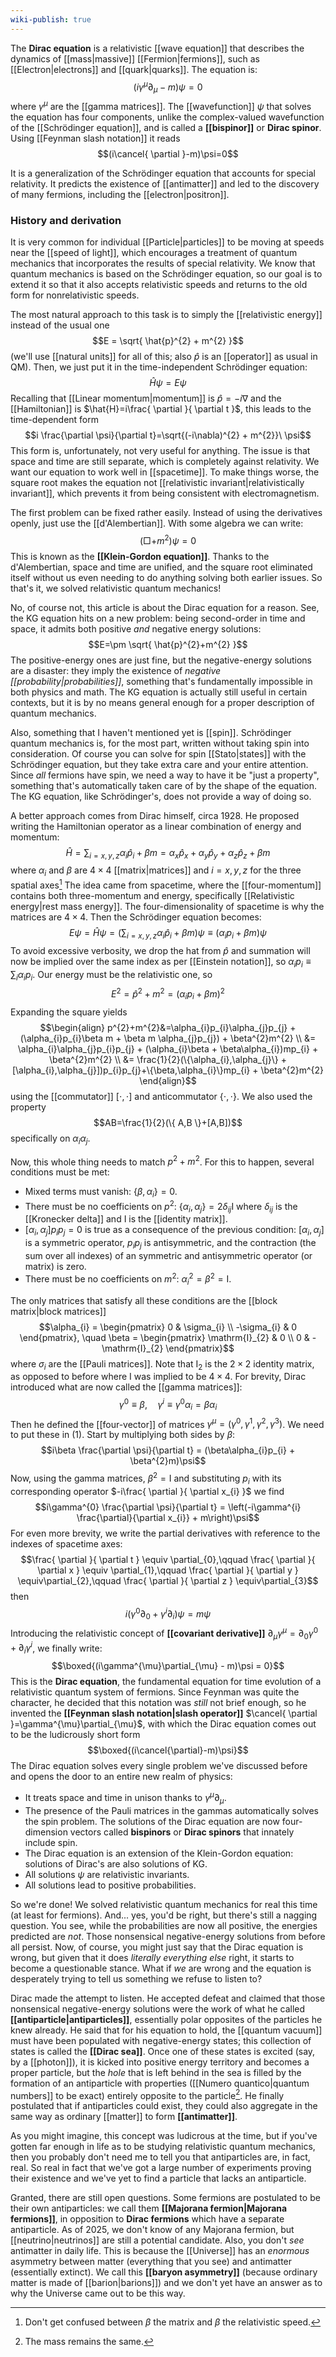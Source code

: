 ```yaml
---
wiki-publish: true
---
```

The **Dirac equation** is a relativistic [[wave equation]] that describes the dynamics of [[mass|massive]] [[Fermion|fermions]], such as [[Electron|electrons]] and [[quark|quarks]]. The equation is:
$$(i\gamma^{\mu}\partial_{\mu} - m)\psi = 0$$
where $\gamma^{\mu}$ are the [[gamma matrices]]. The [[wavefunction]] $\psi$ that solves the equation has four components, unlike the complex-valued wavefunction of the [[Schrödinger equation]], and is called a **[[bispinor]]** or **Dirac spinor**. Using [[Feynman slash notation]] it reads
$$(i\cancel{ \partial }-m)\psi=0$$

It is a generalization of the Schrödinger equation that accounts for special relativity. It predicts the existence of [[antimatter]] and led to the discovery of many fermions, including the [[electron|positron]].
### History and derivation
It is very common for individual [[Particle|particles]] to be moving at speeds near the [[speed of light]], which encourages a treatment of quantum mechanics that incorporates the results of special relativity. We know that quantum mechanics is based on the Schrödinger equation, so our goal is to extend it so that it also accepts relativistic speeds and returns to the old form for nonrelativistic speeds.

The most natural approach to this task is to simply the [[relativistic energy]] instead of the usual one
$$E = \sqrt{ \hat{p}^{2} + m^{2} }$$
(we'll use [[natural units]] for all of this; also $\hat{p}$ is an [[operator]] as usual in QM). Then, we just put it in the time-independent Schrödinger equation:
$$\hat{H}\psi=E\psi$$
Recalling that [[Linear momentum|momentum]] is $\hat{p}=-i\nabla$ and the [[Hamiltonian]] is $\hat{H}=i\frac{ \partial  }{ \partial t }$, this leads to the time-dependent form
$$i \frac{\partial \psi}{\partial t}=\sqrt{(-i\nabla)^{2} + m^{2}}\ \psi$$
This form is, unfortunately, not very useful for anything. The issue is that space and time are still separate, which is completely against relativity. We want our equation to work well in [[spacetime]]. To make things worse, the square root makes the equation not [[relativistic invariant|relativistically invariant]], which prevents it from being consistent with electromagnetism.

The first problem can be fixed rather easily. Instead of using the derivatives openly, just use the [[d'Alembertian]]. With some algebra we can write:
$$(\Box + m^{2})\psi = 0$$
This is known as the **[[Klein-Gordon equation]]**. Thanks to the d'Alembertian, space and time are unified, and the square root eliminated itself without us even needing to do anything solving both earlier issues. So that's it, we solved relativistic quantum mechanics!

No, of course not, this article is about the Dirac equation for a reason. See, the KG equation hits on a new problem: being second-order in time and space, it admits both positive *and* negative energy solutions:
$$E=\pm \sqrt{ \hat{p}^{2}+m^{2} }$$
The positive-energy ones are just fine, but the negative-energy solutions are a disaster: they imply the existence of *negative [[probability|probabilities]]*, something that's fundamentally impossible in both physics and math. The KG equation is actually still useful in certain contexts, but it is by no means general enough for a proper description of quantum mechanics.

Also, something that I haven't mentioned yet is [[spin]]. Schrödinger quantum mechanics is, for the most part, written without taking spin into consideration. Of course you can solve for spin [[Stato|states]] with the Schrödinger equation, but they take extra care and your entire attention. Since *all* fermions have spin, we need a way to have it be "just a property", something that's automatically taken care of by the shape of the equation. The KG equation, like Schrödinger's, does not provide a way of doing so.

A better approach comes from Dirac himself, circa 1928. He proposed writing the Hamiltonian operator as a linear combination of energy and momentum:
$$\hat{H} = \sum_{i=x,y,z} \alpha_{i} \hat{p}_{i} + \beta m=\alpha_{x}\hat{p}_{x}+\alpha_{y}\hat{p}_{y}+\alpha_{z}\hat{p}_{z}+\beta m$$
where $\alpha_{i}$ and $\beta$ are $4\times 4$ [[matrix|matrices]] and $i=x,y,z$ for the three spatial axes[^1] The idea came from spacetime, where the [[four-momentum]] contains both three-momentum and energy, specifically [[Relativistic energy|rest mass energy]]. The four-dimensionality of spacetime is why the matrices are $4\times 4$. Then the Schrödinger equation becomes:
$$E\psi = \hat{H}\psi=\left( \sum_{i=x,y,z}\alpha_{i}\hat{p}_{i}+\beta m \right)\psi\equiv(\alpha_{i}p_{i}+\beta m)\psi\tag{1}$$
To avoid excessive verbosity, we drop the hat from $\hat{p}$ and summation will now be implied over the same index as per [[Einstein notation]], so $\alpha_{i}p_{i}\equiv \sum_{i} \alpha_{i}p_{i}$. Our energy must be the relativistic one, so
$$E^{2} = \hat{p}^{2} + m^{2} = ( \alpha_{i}p_{i} + \beta m )^{2}$$
Expanding the square yields
$$\begin{align}
p^{2}+m^{2}&=\alpha_{i}p_{i}\alpha_{j}p_{j} + (\alpha_{i}p_{i}\beta m + \beta m \alpha_{j}p_{j}) + \beta^{2}m^{2} \\
&= \alpha_{i}\alpha_{j}p_{i}p_{j} + (\alpha_{i}\beta + \beta\alpha_{i})mp_{i} + \beta^{2}m^{2}
 \\
&= \frac{1}{2}(\{\alpha_{i},\alpha_{j}\} + [\alpha_{i},\alpha_{j}])p_{i}p_{j}+\{\beta,\alpha_{i}\}mp_{i} + \beta^{2}m^{2}
\end{align}$$
using the [[commutator]] $[\cdot,\cdot]$ and anticommutator $\{ \cdot,\cdot \}$. We also used the property
$$AB=\frac{1}{2}(\{ A,B \}+[A,B])$$
specifically on $\alpha_{i}\alpha_{j}$.

Now, this whole thing needs to match $p^{2} + m^{2}$. For this to happen, several conditions must be met:
- Mixed terms must vanish: $\{\beta, \alpha_{i}\} = 0$.
- There must be no coefficients on $p^{2}$: $\{\alpha_{i}, \alpha_{j}\} = 2\delta_{ij}\mathrm{I}$ where $\delta_{ij}$ is the [[Kronecker delta]] and $\mathrm{I}$ is the [[identity matrix]].
- $[\alpha_{i}, \alpha_{j}] p_{i}p_{j} = 0$ is true as a consequence of the previous condition: $[\alpha_{i},\alpha_{j}]$ is a symmetric operator, $p_{i}p_{j}$ is antisymmetric, and the contraction (the sum over all indexes) of an symmetric and antisymmetric operator (or matrix) is zero.
- There must be no coefficients on $m^{2}$: $\alpha_{i}^{2} = \beta^{2} =\mathrm{I}$.

The only matrices that satisfy all these conditions are the [[block matrix|block matrices]]
$$\alpha_{i} = \begin{pmatrix} 0 & \sigma_{i} \\ -\sigma_{i} & 0 \end{pmatrix}, \quad
\beta = \begin{pmatrix} \mathrm{I}_{2} & 0 \\ 0 & -\mathrm{I}_{2} \end{pmatrix}$$
where $\sigma_{i}$ are the [[Pauli matrices]]. Note that $\mathrm{I}_{2}$ is the $2\times 2$ identity matrix, as opposed to before where $\mathrm{I}$ was implied to be $4\times 4$. For brevity, Dirac introduced what are now called the [[gamma matrices]]:
$$\gamma^{0} \equiv \beta, \quad \gamma^{i} \equiv \gamma^{0}\alpha_{i}=\beta \alpha_{i}$$
Then he defined the [[four-vector]] of matrices $\gamma^{\mu} = (\gamma^{0}, \gamma^{1}, \gamma^{2}, \gamma^{3})$. We need to put these in $(1)$. Start by multiplying both sides by $\beta$:
$$i\beta \frac{\partial \psi}{\partial t} = (\beta\alpha_{i}p_{i} + \beta^{2}m)\psi$$
Now, using the gamma matrices, $\beta^{2} = \mathrm{I}$ and substituting $p_{i}$ with its corresponding operator $-i\frac{ \partial  }{ \partial x_{i} }$ we find
$$i\gamma^{0} \frac{\partial \psi}{\partial t} = \left(-i\gamma^{i} \frac{\partial}{\partial x_{i}} + m\right)\psi$$
For even more brevity, we write the partial derivatives with reference to the indexes of spacetime axes:
$$\frac{ \partial  }{ \partial t } \equiv \partial_{0},\qquad \frac{ \partial  }{ \partial x } \equiv \partial_{1},\qquad \frac{ \partial  }{ \partial y } \equiv\partial_{2},\qquad \frac{ \partial }{ \partial z } \equiv\partial_{3}$$
then
$$i\left(\gamma^{0}\partial_{0} + \gamma^{i}\partial_{i} \right)\psi = m\psi$$
Introducing the relativistic concept of **[[covariant derivative]]** $\partial_{\mu}\gamma^{\mu} = \partial_{0}\gamma^{0} + \partial_{i}\gamma^{i}$, we finally write:
$$\boxed{(i\gamma^{\mu}\partial_{\mu} - m)\psi = 0}$$
This is the **Dirac equation**, the fundamental equation for time evolution of a relativistic quantum system of fermions. Since Feynman was quite the character, he decided that this notation was *still* not brief enough, so he invented the **[[Feynman slash notation|slash operator]]** $\cancel{ \partial }=\gamma^{\mu}\partial_{\mu}$, with which the Dirac equation comes out to be the ludicrously short form
$$\boxed{(i\cancel{\partial}-m)\psi}$$
The Dirac equation solves every single problem we've discussed before and opens the door to an entire new realm of physics:
- It treats space and time in unison thanks to $\gamma^{\mu }\partial_{\mu}$.
- The presence of the Pauli matrices in the gammas automatically solves the spin problem. The solutions of the Dirac equation are now four-dimension vectors called **bispinors** or **Dirac spinors** that innately include spin.
- The Dirac equation is an extension of the Klein-Gordon equation: solutions of Dirac's are also solutions of KG.
- All solutions $\psi$ are relativistic invariants.
- All solutions lead to positive probabilities.

So we're done! We solved relativistic quantum mechanics for real this time (at least for fermions). And... yes, you'd be right, but there's still a nagging question. You see, while the probabilities are now all positive, the energies predicted are *not*. Those nonsensical negative-energy solutions from before all persist. Now, of course, you might just say that the Dirac equation is wrong, but given that it does *literally everything else* right, it starts to become a questionable stance. What if *we* are wrong and the equation is desperately trying to tell us something we refuse to listen to?

Dirac made the attempt to listen. He accepted defeat and claimed that those nonsensical negative-energy solutions were the work of what he called **[[antiparticle|antiparticles]]**, essentially polar opposites of the particles he knew already. He said that for his equation to hold, the [[quantum vacuum]] must have been populated with negative-energy states; this collection of states is called the **[[Dirac sea]]**. Once one of these states is excited (say, by a [[photon]]), it is kicked into positive energy territory and becomes a proper particle, but the *hole* that is left behind in the sea is filled by the formation of an antiparticle with properties ([[Numero quantico|quantum numbers]] to be exact) entirely opposite to the particle[^2]. He finally postulated that if antiparticles could exist, they could also aggregate in the same way as ordinary [[matter]] to form **[[antimatter]]**.

As you might imagine, this concept was ludicrous at the time, but if you've gotten far enough in life as to be studying relativistic quantum mechanics, then you probably don't need me to tell you that antiparticles are, in fact, real. So real in fact that we've got a large number of experiments proving their existence and we've yet to find a particle that lacks an antiparticle.

Granted, there are still open questions. Some fermions are postulated to be their own antiparticles: we call them **[[Majorana fermion|Majorana fermions]]**, in opposition to **Dirac fermions** which have a separate antiparticle. As of 2025, we don't know of any Majorana fermion, but [[neutrino|neutrinos]] are still a potential candidate. Also, you don't *see* antimatter in daily life. This is because the [[Universe]] has an *enormous* asymmetry between matter (everything that you see) and antimatter (essentially extinct). We call this **[[baryon asymmetry]]** (because ordinary matter is made of [[barion|barions]]) and we don't yet have an answer as to why the Universe came out to be this way.

[^1]: Don't get confused between $\beta$ the matrix and $\beta$ the relativistic speed.

[^2]: The mass remains the same.
